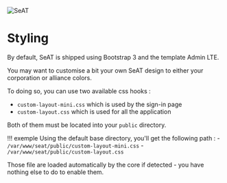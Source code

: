 ![SeAT](https://i.imgur.com/aPPOxSK.png)

# Styling

By default, SeAT is shipped using Bootstrap 3 and the template Admin LTE.

You may want to customise a bit your own SeAT design to either your corporation or alliance colors.

To doing so, you can use two available css hooks :
 - `custom-layout-mini.css` which is used by the sign-in page
 - `custom-layout.css` which is used for all the application

Both of them must be located into your `public` directory.

!!! exemple
    Using the default base directory, you'll get the following path :
    - `/var/www/seat/public/custom-layout-mini.css`
    - `/var/www/seat/public/custom-layout.css`

Those file are loaded automatically by the core if detected - you have nothing else to do to enable them.
